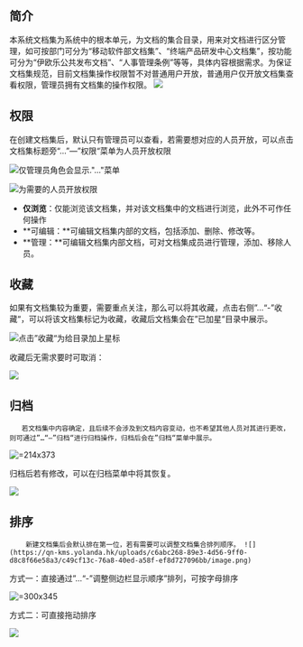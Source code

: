 ## 简介

本系统文档集为系统中的根本单元，为文档的集合目录，用来对文档进行区分管理，如可按部门可分为“移动软件部文档集”、“终端产品研发中心文档集”，按功能可分为“伊欧乐公共发布文档”、“人事管理条例”等等，具体内容根据需求。为保证文档集规范，目前文档集操作权限暂不对普通用户开放，普通用户仅开放文档集查看权限，管理员拥有文档集的操作权限。
![](https://qn-kms.yolanda.hk/uploads/c6abc268-89e3-4d56-9ff0-d8c8f66e58a3/b8b9d56a-a088-4b75-988f-7998a2cabe1b/image.png)

## 权限

在创建文档集后，默认只有管理员可以查看，若需要想对应的人员开放，可以点击文档集标题旁“…”—”权限“菜单为人员开放权限

![仅管理员角色会显示."..."菜单](https://qn-kms.yolanda.hk/uploads/c6abc268-89e3-4d56-9ff0-d8c8f66e58a3/0b850f62-ecd6-4b50-9769-0b87dd29d0fc/image.png " =342x366")

![为需要的人员开放权限](https://qn-kms.yolanda.hk/uploads/c6abc268-89e3-4d56-9ff0-d8c8f66e58a3/78e20839-f0a4-45b6-88ff-59313671d0d9/image.png " =300x146")

- **仅浏览**：仅能浏览该文档集，并对该文档集中的文档进行浏览，此外不可作任何操作
- **可编辑：**可编辑文档集内部的文档，包括添加、删除、修改等。
- **管理：**可编辑文档集内部文档，可对文档集成员进行管理，添加、移除人员。

## 收藏

如果有文档集较为重要，需要重点关注，那么可以将其收藏，点击右侧”…“-”收藏“，可以将该文档集标记为收藏，收藏后文档集会在”已加星“目录中展示。

![点击”收藏“为给目录加上星标](https://qn-kms.yolanda.hk/uploads/c6abc268-89e3-4d56-9ff0-d8c8f66e58a3/53d52923-803f-4ac5-a02b-3744ebcd471a/image.png)

收藏后无需求要时可取消：

![](https://qn-kms.yolanda.hk/uploads/c6abc268-89e3-4d56-9ff0-d8c8f66e58a3/bbc8edb0-8261-4212-baa0-2c97122d3c50/image.png)

## 归档

       若文档集中内容确定，且后续不会涉及到文档内容变动，也不希望其他人员对其进行更改，则可通过”…“—”归档“进行归档操作，归档后会在”归档“菜单中展示。

![](https://qn-kms.yolanda.hk/uploads/c6abc268-89e3-4d56-9ff0-d8c8f66e58a3/210c7b8c-bcff-4cca-89b3-a4fdc63ee516/image.png " =214x373")

归档后若有修改，可以在归档菜单中将其恢复。

![](https://qn-kms.yolanda.hk/uploads/c6abc268-89e3-4d56-9ff0-d8c8f66e58a3/50489ce9-795e-480b-94ed-c40a02e729a5/image.png)

## 排序

        新建文档集后会默认排在第一位，若有需要可以调整文档集合排列顺序。 ![](https://qn-kms.yolanda.hk/uploads/c6abc268-89e3-4d56-9ff0-d8c8f66e58a3/c49cf13c-76a8-40ed-a58f-ef8d727096bb/image.png)

方式一：直接通过”…“-”调整侧边栏显示顺序”排列，可按字母排序

![](https://qn-kms.yolanda.hk/uploads/c6abc268-89e3-4d56-9ff0-d8c8f66e58a3/43b5b368-a09c-4223-8ac4-dce88b6018ea/image.png " =300x345")

方式二：可直接拖动排序

![](https://qn-kms.yolanda.hk/uploads/c6abc268-89e3-4d56-9ff0-d8c8f66e58a3/6a54e6f3-a3ac-472d-9ad0-d9718abb2bdc/image.png)
